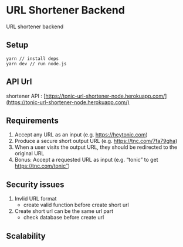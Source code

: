 # URL Shortener Backend
URL shortener backend


## Setup
```
yarn // install deps
yarn dev // run node.js
```
## API Url
shortener API : [https://tonic-url-shortener-node.herokuapp.com/](https://tonic-url-shortener-node.herokuapp.com/)

## Requirements
1.  Accept any URL as an input (e.g. https://heytonic.com)
2. Produce a secure short output URL (e.g. https://tnc.com/7fa79gha)
3. When a user visits the output URL, they should be redirected to the original URL
4. Bonus: Accept a requested URL as input (e.g. “tonic” to get https://tnc.com/tonic”)

## Security issues
1.  Invlid URL format
    - create valid function before create short url
2. Create short url can be the same url part
    - check database before create url
## Scalability

